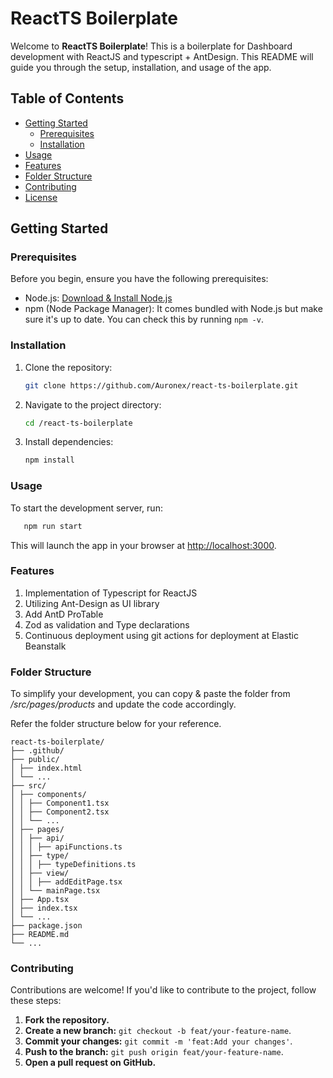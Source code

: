 # ReactTS Boilerplate

Welcome to **ReactTS Boilerplate**! This is a boilerplate for Dashboard development with ReactJS and typescript + AntDesign. This README will guide you through the setup, installation, and usage of the app.

## Table of Contents

- [Getting Started](#getting-started)
  - [Prerequisites](#prerequisites)
  - [Installation](#installation)
- [Usage](#usage)
- [Features](#features)
- [Folder Structure](#folder-structure)
- [Contributing](#contributing)
- [License](#license)

## Getting Started

### Prerequisites

Before you begin, ensure you have the following prerequisites:

- Node.js: [Download & Install Node.js](https://nodejs.org/)
- npm (Node Package Manager): It comes bundled with Node.js but make sure it's up to date. You can check this by running `npm -v`.

### Installation

1. Clone the repository:

   ```bash
   git clone https://github.com/Auronex/react-ts-boilerplate.git
   ```

2. Navigate to the project directory:

   ```bash
   cd /react-ts-boilerplate
   ```

3. Install dependencies:

   ```bash
   npm install
   ```

### Usage

To start the development server, run:

```bash
   npm run start
```

This will launch the app in your browser at [http://localhost:3000](http://localhost:3000).

### Features

1. Implementation of Typescript for ReactJS
2. Utilizing Ant-Design as UI library
3. Add AntD ProTable
4. Zod as validation and Type declarations
5. Continuous deployment using git actions for deployment at Elastic Beanstalk

### Folder Structure

To simplify your development, you can copy & paste the folder from _/src/pages/products_ and update the code accordingly.

Refer the folder structure below for your reference.

```
react-ts-boilerplate/
├── .github/
├── public/
│ ├── index.html
│ └── ...
├── src/
│ ├── components/
│ │ ├── Component1.tsx
│ │ ├── Component2.tsx
│ │ └── ...
│ ├── pages/
│ │ ├── api/
│ │ │ ├── apiFunctions.ts
│ │ ├── type/
│ │ │ ├── typeDefinitions.ts
│ │ ├── view/
│ │ │ ├── addEditPage.tsx
│ │ └── mainPage.tsx
│ ├── App.tsx
│ ├── index.tsx
│ └── ...
├── package.json
├── README.md
└── ...
```

### Contributing

Contributions are welcome! If you'd like to contribute to the project, follow these steps:

1. **Fork the repository.**
2. **Create a new branch:** `git checkout -b feat/your-feature-name`.
3. **Commit your changes:** `git commit -m 'feat:Add your changes'`.
4. **Push to the branch:** `git push origin feat/your-feature-name`.
5. **Open a pull request on GitHub.**
